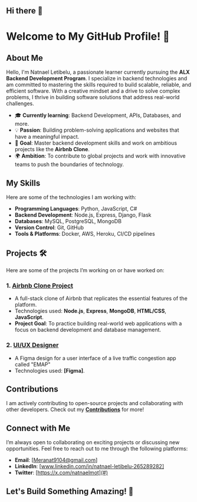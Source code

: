 ## Hi there 👋

# Welcome to My GitHub Profile! 👋

## About Me

Hello, I'm Natnael Letibelu, a passionate learner currently pursuing the **ALX Backend Development Program**. I specialize in backend technologies and am committed to mastering the skills required to build scalable, reliable, and efficient software. With a creative mindset and a drive to solve complex problems, I thrive in building software solutions that address real-world challenges.

- 🎓 **Currently learning**: Backend Development, APIs, Databases, and more.
- 💡 **Passion**: Building problem-solving applications and websites that have a meaningful impact.
- 🚀 **Goal**: Master backend development skills and work on ambitious projects like the **Airbnb Clone**.
- 🌍 **Ambition**: To contribute to global projects and work with innovative teams to push the boundaries of technology.

## My Skills

Here are some of the technologies I am working with:

- **Programming Languages**: Python, JavaScript, C#
- **Backend Development**: Node.js, Express, Django, Flask
- **Databases**: MySQL, PostgreSQL, MongoDB
- **Version Control**: Git, GitHub
- **Tools & Platforms**: Docker, AWS, Heroku, CI/CD pipelines

## Projects 🛠️

Here are some of the projects I’m working on or have worked on:

### 1. **[Airbnb Clone Project](#)**  
- A full-stack clone of Airbnb that replicates the essential features of the platform.
- Technologies used: **Node.js**, **Express**, **MongoDB**, **HTML/CSS**, **JavaScript**.
- **Project Goal**: To practice building real-world web applications with a focus on backend development and database management.

### 2. **[UI/UX Designer](#)**  
- A Figma design for a  user interface of  a live  traffic congestion  app called "EMAP"
- Technologies used: **[Figma]**.



## Contributions

I am actively contributing to open-source projects and collaborating with other developers. Check out my **[Contributions](#)** for more!

## Connect with Me

I’m always open to collaborating on exciting projects or discussing new opportunities. Feel free to reach out to me through the following platforms:

- **Email**: [Meranat9104@gmail.com]
- **LinkedIn**: [www.linkedin.com/in/natnael-letibelu-265289282]
- **Twitter**: [https://x.com/natnaelmot](#)

## Let's Build Something Amazing! 🌟
